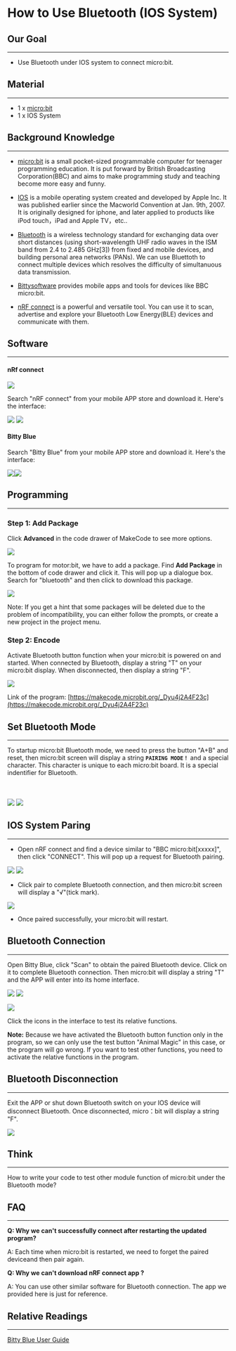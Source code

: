 # How to Use Bluetooth (IOS System)


## Our Goal
---
- Use Bluetooth under IOS system to connect micro:bit. 


## Material
---

- 1 x [micro:bit](https://www.elecfreaks.com/estore/micro-bit-board-with-battery-holder-kit-836.html)
- 1 x IOS System 


## Background Knowledge 
---

- [micro:bit](http://microbit.org/) is a small pocket-sized programmable computer for teenager programming education. It is put forward by British Broadcasting Corporation(BBC) and aims to make programming study and teaching become more easy and funny.

- [IOS](https://en.wikipedia.org/wiki/IOS) is a mobile operating system created and developed by Apple Inc. It was published earlier since the Macworld Convention at Jan. 9th, 2007. It is originally designed for iphone, and later applied to products like iPod touch，iPad and Apple TV，etc..

- [Bluetooth](https://en.wikipedia.org/wiki/Bluetooth) is a wireless technology standard for exchanging data over short distances (using short-wavelength UHF radio waves in the ISM band from 2.4 to 2.485 GHz[3]) from fixed and mobile devices, and building personal area networks (PANs). We can use Bluettoth to connect multiple devices which resolves the difficulty of simultanuous data transmission. 

- [Bittysoftware](http://www.bittysoftware.com/index.html) provides mobile apps and tools for devices like BBC micro:bit.

- [nRF connect](http://www.nordicsemi.com/chi_simple) is a powerful and versatile tool. You can use it to scan, advertise and explore your Bluetooth Low Energy(BLE) devices and communicate with them. 


## Software
---
#### nRf connect

![](https://i.imgur.com/aX7znnU.png)

Search "nRF connect" from your mobile APP store and download it. Here's the interface: 

![](https://i.imgur.com/n9wC36Q.jpg) ![](https://i.imgur.com/nHKuD86.png)

#### Bitty Blue

Search "Bitty Blue" from your mobile APP store and download it. Here's the interface:

![](https://i.imgur.com/I06aGgM.jpg)![](https://i.imgur.com/hmym0Xv.png)


## Programming 
---
### Step 1: Add Package

Click **Advanced** in the code drawer of MakeCode to see more options. 

![](https://i.imgur.com/LjMR5IU.png)

To program for motor:bit, we have to add a package. Find **Add Package** in the bottom of code drawer and click it. This will pop up a dialogue box. Search for "bluetooth" and then click to download this package.

![](https://i.imgur.com/ZNxv964.png)

Note: If you get a hint that some packages will be deleted due to the problem of incompatibility, you can either follow the prompts, or create a new project in the project menu.

### Step 2: Encode

Activate Bluetooth button function when your micro:bit is powered on and started. When connected by Bluetooth, display a string "T" on your micro:bit display. When disconnected, then display a string "F". 

![](https://i.imgur.com/WmMlkNr.png)

Link of the program: [https://makecode.microbit.org/_Dyu4j2A4F23c](https://makecode.microbit.org/_Dyu4j2A4F23c)


## Set Bluetooth Mode
---

To startup micro:bit Bluetooth mode, we need to press the button "A+B" and reset, then micro:bit screen will display a string **`PAIRING MODE！`** and a special character. This character is unique to each micro:bit board. It is a special indentifier for Bluetooth. 
<br></br>
<br></br>
![](https://i.imgur.com/hlt1jqD.jpg) ![](https://i.imgur.com/aqmIAwY.jpg)


## IOS System Paring 
---

- Open nRF connect and find a device similar to "BBC micro:bit[xxxxx]", then click "CONNECT". This will pop up a request for Bluetooth pairing. 

![](https://i.imgur.com/QinTNv6.png) ![](https://i.imgur.com/P2FeWBA.jpg)

- Click pair to complete Bluetooth connection, and then micro:bit screen will display a "√"(tick mark).

![](https://i.imgur.com/pbSFZZ8.jpg)

- Once paired successfully, your micro:bit will restart. 


## Bluetooth Connection
---

Open Bitty Blue, click "Scan" to obtain the paired Bluetooth device. Click on it to complete Bluetooth connection. Then micro:bit will display a string "T" and the APP will enter into its home interface.  

![](https://i.imgur.com/i9mucj8.png) ![](https://i.imgur.com/0KauZdY.png)

![](https://i.imgur.com/8YJdwQG.jpg)

Click the icons in the interface to test its relative functions. 

**Note:** Because we have activated the Bluetooth button function only in the program, so we can only use the test button "Animal Magic" in this case, or the program will go wrong. If you want to test other functions, you need to activate the relative functions in the program.


## Bluetooth Disconnection
---

Exit the APP or shut down Bluetooth switch on your IOS device will disconnect Bluetooth. Once disconnected, micro：bit will display a string "F". 

![](https://i.imgur.com/jcv7YrD.jpg)


## Think
---
How to write your code to test other module function of micro:bit under the Bluetooth mode? 


## FAQ
---

**Q: Why we can't successfully connect after restarting the updated program?**

A: Each time when micro:bit is restarted, we need to forget the paired deviceand then pair again. 

**Q: Why we can't download nRF connect app ?**

A: You can use other similar software for Bluetooth connection. The app we provided here is just for reference. 


## Relative Readings  
---

[Bitty Blue User Guide](http://www.bittysoftware.com/apps/bitty_blue.html)
